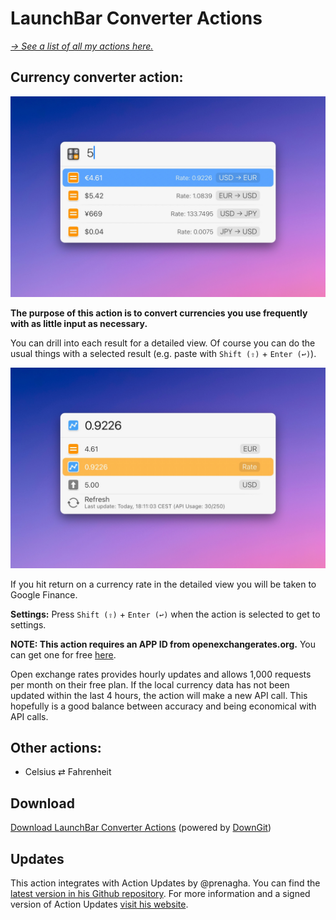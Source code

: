 # LaunchBar Converter Actions

*[→ See a list of all my actions here.](https://ptujec.github.io/launchbar)* 

## Currency converter action: 

<img src="01.jpg" width="702"/> 

**The purpose of this action is to convert currencies you use frequently with as little input as necessary.** 
 
You can drill into each result for a detailed view. Of course you can do the usual things with a selected result (e.g. paste with `Shift (⇧)` + `Enter (↩)`).

<img src="02.jpg" width="702"/> 

If you hit return on a currency rate in the detailed view you will be taken to Google Finance.

**Settings:** Press `Shift (⇧)` +  `Enter (↩)` when the action is selected to get to settings.

**NOTE: This action requires an APP ID from openexchangerates.org.** You can get one for free [here](https://openexchangerates.org/signup/free). 

Open exchange rates provides hourly updates and allows 1,000 requests per month on their free plan. If the local currency data has not been updated within the last 4 hours, the action will make a new API call. This hopefully is a good balance between accuracy and being economical with API calls.

## Other actions:
- Celsius ⇄ Fahrenheit

## Download

[Download LaunchBar Converter Actions](https://minhaskamal.github.io/DownGit/#/home?url=https://github.com/Ptujec/LaunchBar/tree/master/Converter-Actions) (powered by [DownGit](https://github.com/MinhasKamal/DownGit))

## Updates

This action integrates with Action Updates by @prenagha. You can find the [latest version in his Github repository](https://github.com/prenagha/launchbar). For more information and a signed version of Action Updates [visit his website](https://renaghan.com/launchbar/action-updates/).
